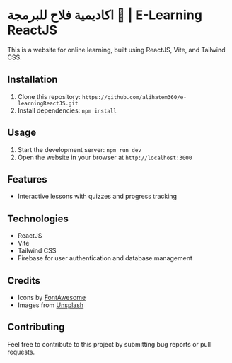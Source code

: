 # اكاديمية فلاح للبرمجة 🎉 | E-Learning ReactJS

This is a website for online learning, built using ReactJS, Vite, and Tailwind CSS.

## Installation

1. Clone this repository: `https://github.com/alihatem360/e-learningReactJS.git`
2. Install dependencies: `npm install`

## Usage

1. Start the development server: `npm run dev`
2. Open the website in your browser at `http://localhost:3000`

## Features

- Interactive lessons with quizzes and progress tracking

## Technologies

- ReactJS
- Vite
- Tailwind CSS
- Firebase for user authentication and database management

## Credits

- Icons by [FontAwesome](https://fontawesome.com/)
- Images from [Unsplash](https://unsplash.com/)

## Contributing

Feel free to contribute to this project by submitting bug reports or pull requests.
